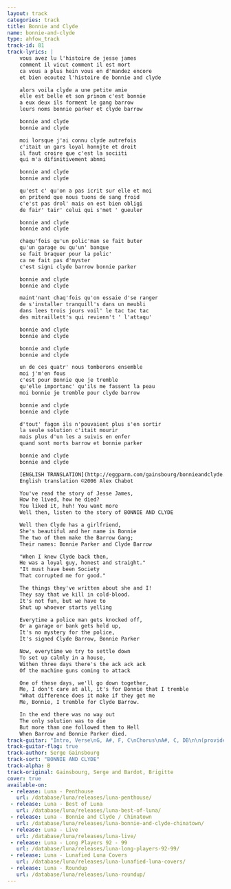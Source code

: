```yaml
---
layout: track
categories: track
title: Bonnie and Clyde
name: bonnie-and-clyde
type: ahfow_track
track-id: 81
track-lyrics: |
    vous avez lu l'histoire de jesse james
    comment il vicut comment il est mort
    ca vous a plus hein vous en d'mandez encore
    et bien ecoutez l'histoire de bonnie and clyde

    alors voila clyde a une petite amie
    elle est belle et son prinom c'est bonnie
    a eux deux ils forment le gang barrow
    leurs noms bonnie parker et clyde barrow

    bonnie and clyde
    bonnie and clyde

    moi lorsque j'ai connu clyde autrefois
    c'itait un gars loyal honnjte et droit
    il faut croire que c'est la sociiti
    qui m'a difinitivement abnmi

    bonnie and clyde
    bonnie and clyde

    qu'est c' qu'on a pas icrit sur elle et moi
    on pritend que nous tuons de sang froid
    c'e'st pas drol' mais on est bien obligi
    de fair' tair' celui qui s'met ' gueuler

    bonnie and clyde
    bonnie and clyde

    chaqu'fois qu'un polic'man se fait buter
    qu'un garage ou qu'un' banque
    se fait braquer pour la polic' 
    ca ne fait pas d'myster 
    c'est signi clyde barrow bonnie parker

    bonnie and clyde
    bonnie and clyde

    maint'nant chaq'fois qu'on essaie d'se ranger
    de s'installer tranquill's dans un meubli
    dans lees trois jours voil' le tac tac tac
    des mitraillett's qui revienn't ' l'attaqu'

    bonnie and clyde
    bonnie and clyde

    bonnie and clyde
    bonnie and clyde

    un de ces quatr' nous tomberons ensemble
    moi j'm'en fous 
    c'est pour Bonnie que je tremble
    qu'elle importanc' qu'ils me fassent la peau
    moi bonnie je tremble pour clyde barrow

    bonnie and clyde
    bonnie and clyde

    d'tout' fagon ils n'pouvaient plus s'en sortir
    la seule solution c'itait mourir
    mais plus d'un les a suivis en enfer
    quand sont morts barrow et bonnie parker

    bonnie and clyde
    bonnie and clyde

    [ENGLISH TRANSLATION](http://eggparm.com/gainsbourg/bonnieandclyde.html)
    English translation ©2006 Alex Chabot

    You've read the story of Jesse James,
    How he lived, how he died?
    You liked it, huh! You want more
    Well then, listen to the story of BONNIE AND CLYDE

    Well then Clyde has a girlfriend,
    She's beautiful and her name is Bonnie
    The two of them make the Barrow Gang;
    Their names: Bonnie Parker and Clyde Barrow

    "When I knew Clyde back then,
    He was a loyal guy, honest and straight."
    "It must have been Society
    That corrupted me for good."

    The things they've written about she and I!
    They say that we kill in cold-blood.
    It's not fun, but we have to
    Shut up whoever starts yelling

    Everytime a police man gets knocked off,
    Or a garage or bank gets held up,
    It's no mystery for the police,
    It's signed Clyde Barrow, Bonnie Parker

    Now, everytime we try to settle down
    To set up calmly in a house,
    Withen three days there's the ack ack ack
    Of the machine guns coming to attack

    One of these days, we'll go down together,
    Me, I don't care at all, it's for Bonnie that I tremble
    "What difference does it make if they get me
    Me, Bonnie, I tremble for Clyde Barrow.

    In the end there was no way out
    The only solution was to die
    But more than one followed them to Hell
    When Barrow and Bonnie Parker died.
track-guitar: "Intro, Verse\nG, A#, F, C\nChorus\nA#, C, DB\n\n(provided by Drew)"
track-guitar-flag: true
track-author: Serge Gainsbourg
track-sort: "BONNIE AND CLYDE"
track-alpha: B
track-original: Gainsbourg, Serge and Bardot, Brigitte
cover: true
available-on:
 - release: Luna - Penthouse
   url: /database/luna/releases/luna-penthouse/
 - release: Luna - Best of Luna
   url: /database/luna/releases/luna-best-of-luna/
 - release: Luna - Bonnie and Clyde / Chinatown
   url: /database/luna/releases/luna-bonnie-and-clyde-chinatown/
 - release: Luna - Live
   url: /database/luna/releases/luna-live/
 - release: Luna - Long Players 92 - 99
   url: /database/luna/releases/luna-long-players-92-99/
 - release: Luna - Lunafied Luna Covers
   url: /database/luna/releases/luna-lunafied-luna-covers/
 - release: Luna - Roundup
   url: /database/luna/releases/luna-roundup/
---
```

